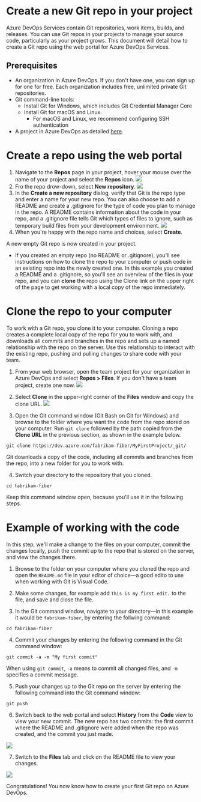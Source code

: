 # Create a new Git repo in your project 

Azure DevOps Services contain Git repositories, work items, builds, and releases. You can use Git repos in your projects to manage your source code, particularly as your project grows. 
This document will detail how to create a Git repo using the web portal for Azure DevOps Services.

## Prerequisites
* An organization in Azure DevOps. If you don't have one, you can sign up for one for free. Each organization includes free, unlimited private Git repositories.
* Git command-line tools:
  * Install Git for Windows, which includes Git Credential Manager Core
  * Install Git for macOS and Linux.
    * For macOS and Linux, we recommend configuring SSH authentication
* A project in Azure DevOps as detailed [here](https://github.com/felicity-borg/Microsoft-TDSP/blob/master/Docs/agile-development.md).
# Create a repo using the web portal
1. Navigate to the **Repos** page in your project, hover your mouse over the name of your project and select the **Repos** icon. 
![](https://docs.microsoft.com/en-us/azure/devops/repos/git/media/repo-mgmt/select-project-repos.png?view=azure-devops)
2. Fro the repo drow-down, select **New repository**.
![](https://docs.microsoft.com/en-us/azure/devops/repos/git/media/repo-mgmt/new-repository.png?view=azure-devops)
3. In the **Create a new repository** dialog, verify that Git is the repo type and enter a name for your new repo. You can also choose to add a README and create a .gitignore for the type of code you plan to manage in the repo. A README contains information about the code in your repo, and a .gitignore file tells Git which types of files to ignore, such as temporary build files from your development environment.
![](https://docs.microsoft.com/en-us/azure/devops/repos/git/media/repo-mgmt/create-a-new-repository.png?view=azure-devops)
4. When you're happy with the repo name and choices, select **Create**.

A new empty Git repo is now created in your project.

* If you created an empty repo (no README or .gitignore), you'll see instructions on how to clone the repo to your computer or push code in an existing repo into the newly created one.
In this example you created a README and a .gitignore, so you'll see an overview of the files in your repo, and you can **clone** the repo using the Clone link on the upper right of the page to get working with a local copy of the repo immediately.

# Clone the repo to your computer
To work with a Git repo, you clone it to your computer. Cloning a repo creates a complete local copy of the repo for you to work with, and downloads all commits and branches in the repo and sets up a named relationship with the repo on the server. Use this relationship to interact with the existing repo, pushing and pulling changes to share code with your team.

1. From your web browser, open the team project for your organization in Azure DevOps and select **Repos > Files**. If you don't have a team project, create one now.
![](https://docs.microsoft.com/en-us/azure/devops/repos/get-started/media/clone-repo/repos-files.png?view=azure-devops)

2. Select **Clone** in the upper-right corner of the **Files** window and copy the clone URL.
![](https://docs.microsoft.com/en-us/azure/devops/repos/get-started/media/clone-repo/clone-repo.png?view=azure-devops)

3. Open the Git command window (Git Bash on Git for Windows) and browse to the folder where you want the code from the repo stored on your computer. Run `git clone` followed by the path copied from the **Clone URL** in the previous section, as shown in the example below. 

`git clone https://dev.azure.com/fabrikam-fiber/MyFirstProject/_git/`

Git downloads a copy of the code, including all commits and branches from the repo, into a new folder for you to work with.

4. Switch your directory to the repository that you cloned.

`cd fabrikam-fiber`

Keep this command window open, because you'll use it in the following steps.

# Example of working with the code

In this step, we'll make a change to the files on your computer, commit the changes locally, push the commit up to the repo that is stored on the server, and view the changes there.

1. Browse to the folder on your computer where you cloned the repo and open the `README.md` file in your editor of choice—a good edito to use when working with Git is Visual Code. 

2. Make some changes, for example add `This is my first edit.` to the file, and save and close the file.

3. In the Git command window, navigate to your directory—in this example it would be `fabrikam-fiber`, by entering the follwing command:

`cd fabrikam-fiber`

4. Commit your changes by entering the following command in the Git command window:

`git commit -a -m "My first commit"`

When using `git commit`, `-a` means to commit all changed files, and `-m` specifies a commit message.

5. Push your changes up to the Git repo on the server by entering the following command into the Git command window:

`git push`

6. Switch back to the web portal and select **History** from the **Code** view to view your new commit. The new repo has two commits: the first commit where the README and .gitignore were added when the repo was created, and the commit you just made.

![](https://docs.microsoft.com/en-us/azure/devops/repos/git/media/repo-mgmt/commit-push.png?view=azure-devops)

7. Switch to the **Files** tab and click on the README file to view your changes.

![](https://docs.microsoft.com/en-us/azure/devops/repos/git/media/repo-mgmt/readme-changed-file.png?view=azure-devops)

Congratulations! You now know how to create your first Git repo on Azure DevOps.


